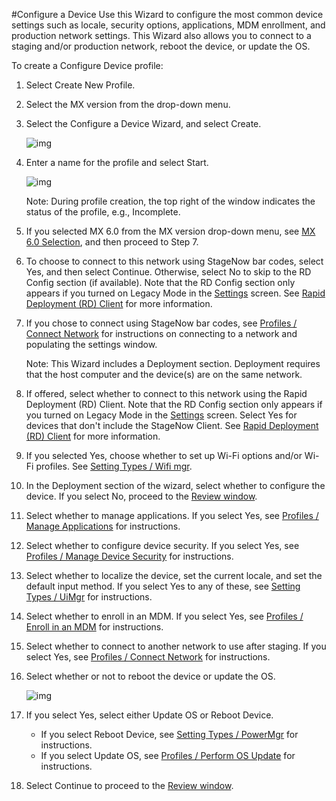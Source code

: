 #Configure a Device
Use this Wizard to configure the most common device settings such as locale, security options, applications, MDM enrollment, and production network settings.  This Wizard also allows you to connect to a staging and/or production network, reboot the device, or update the OS. 

To create a Configure Device profile:

1. Select Create New Profile.

2. Select the MX version from the drop-down menu.

3. Select the Configure a Device Wizard, and select Create.

    ![img](images/profiles/configdevice_name.jpg)

4. Enter a name for the profile and select Start.

    ![img](images/profiles/configdevice_connectSN.jpg)

    Note: During profile creation, the top right of the window indicates the status of the profile, e.g., Incomplete.

5. If you selected MX 6.0 from the MX version drop-down menu, see [MX 6.0 Selection](../stagingprofiles?MX%206.0%20Selection), and then proceed to Step 7.

6. To choose to connect to this network using StageNow bar codes, select Yes, and then select Continue. Otherwise, select No to skip to the RD Config section (if available). Note that the RD Config section only appears if you turned on Legacy Mode in the [Settings](../gettingstarted?Settings) screen. See [Rapid Deployment (RD) Client](../stageclient?Rapid%20Deployment%20Client) for more information.

7. If you chose to connect using StageNow bar codes, see [Profiles / Connect Network](../Profiles/ConnectNetwork) for instructions on connecting to a network and populating the settings window.

    Note: This Wizard includes a Deployment section. Deployment requires that the host computer and the device(s) are on the same network. 

8. If offered, select whether to connect to this network using the Rapid Deployment (RD) Client. Note that the RD Config section only appears if you turned on Legacy Mode in the [Settings](../gettingstarted?Settings) screen. Select Yes for devices that don't include the StageNow Client. See [Rapid Deployment (RD) Client](../stageclient?Rapid%20Deployment%20Client) for more information.

9. If you selected Yes, choose whether to set up Wi-Fi options and/or Wi-Fi profiles. See [Setting Types / Wifi mgr](../csp/wifi).

10. In the Deployment section of the wizard, select whether to configure the device. If you select No, proceed to the [Review window](../stagingprofiles?Review).

11. Select whether to manage applications. If you select Yes, see [Profiles / Manage Applications](../Profiles/manageapps) for instructions.

12. Select whether to configure device security. If you select Yes, see [Profiles / Manage Device Security](../Profiles/managesecurity) for instructions.

13. Select whether to localize the device, set the current locale, and set the default input method.  If you select Yes to any of these, see [Setting Types / UiMgr](../csp/ui) for instructions.

14. Select whether to enroll in an MDM. If you select Yes, see [Profiles / Enroll in an MDM](../Profiles/enrollmdm) for instructions.

15. Select whether to connect to another network to use after staging. If you select Yes, see [Profiles / Connect Network](../Profiles/ConnectNetwork) for instructions.

16. Select whether or not to reboot the device or update the OS. 

    ![img](images/profiles/configdevice_reboot.jpg)

17. If you select Yes, select either Update OS or Reboot Device.

    * If you select Reboot Device, see [Setting Types / PowerMgr](../csp/power) for instructions.
    * If you select Update OS, see [Profiles / Perform OS Update](../Profiles/osupdate) for instructions.


18. Select Continue to proceed to the [Review window](../stagingprofiles?Review).
